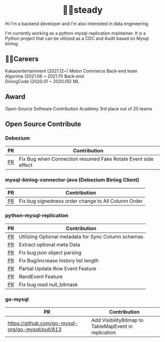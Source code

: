 
<div align=center>
  
# 🏃‍♂️steady
</div>

Hi I'm a backend developer and I'm also interested in data engineering.

I'm currently working as a python-mysql-replication maintainer.
It is a Python project that can be utilized as a CDC and Audit based on Mysql binlog.


## 🧑‍🔧Careers
Kakaoentertainment (2021.12~) 
Melon Commerce Back-end team
<br>
Algorima (2021.06 ~ 2021.11) Back-end
<br>
DiningCode (2020.01 ~ 2020.05) ML

## Award
Open-Source Software Contribution Academy 3rd place out of 20 teams

## Open Source Contribute

<h3> Debezium </h3>

|PR|Contribution|
|------|---|
[PR](https://github.com/debezium/debezium/pull/4959)| Fix Bug when Connection resumed Fake Rotate Event side effect

<h3> mysql-binlog-connector-java (Debezium Binlog Client) </h3>

|PR|Contribution|
|------|---|
[PR](https://github.com/osheroff/mysql-binlog-connector-java/pull/121)| Fix bug signedness order change to All Column Order

<h3> python-mysql-replication </h3> 

|PR|Contribution|
|------|---|
[PR](https://github.com/julien-duponchelle/python-mysql-replication/pull/446) | Utilizing Optional metadata for Sync Column schemas
[PR](https://github.com/julien-duponchelle/python-mysql-replication/pull/471) | Extract optional meta Data
[PR](https://github.com/julien-duponchelle/python-mysql-replication/pull/481) | Fix bug json object parsing
[PR](https://github.com/julien-duponchelle/python-mysql-replication/pull/431) | Fix Bug/increase history list length
[PR](https://github.com/julien-duponchelle/python-mysql-replication/pull/521) | Partial Update Row Event Feature
[PR](https://github.com/julien-duponchelle/python-mysql-replication/pull/414) | RandEvent Feature
[PR](https://github.com/julien-duponchelle/python-mysql-replication/pull/440) | Fix bug read null_bitmask 

<h3> go-mysql </h3>

|PR|Contribution|
|------|---|
https://github.com/go-mysql-org/go-mysql/pull/813 | Add VisibilityBitmap to TableMapEvent in replication


 







